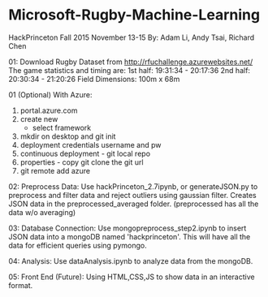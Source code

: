 # Microsoft-Rugby-Machine-Learning
HackPrinceton Fall 2015 November 13-15
By: Adam Li, Andy Tsai, Richard Chen

01: Download Rugby Dataset from http://rfuchallenge.azurewebsites.net/
The game statistics and timing are:
	1st half: 19:31:34 - 20:17:36
	2nd half: 20:30:34 - 21:20:26
	Field Dimensions: 100m x 68m

01 (Optional) With Azure:
1. portal.azure.com
2. create new 
	- select framework
3. mkdir on desktop and git init
4. deployment credentials username and pw 
5. continuous deployment - git local repo
6. properties - copy git clone the git url
7. git remote add azure <gitcloneurl>

02: Preprocess Data:
Use hackPrinceton_2.7ipynb, or generateJSON.py to preprocess and filter data and reject outliers using gaussian filter. Creates JSON data in the preprocessed_averaged folder. (preprocessed has all the data w/o averaging)

03: Database Connection:
Use mongopreprocess_step2.ipynb to insert JSON data into a mongoDB named 'hackprinceton'. This will have all the data for efficient queries using pymongo.

04: Analysis:
Use dataAnalysis.ipynb to analyze data from the mongoDB. 

05: Front End (Future):
Using HTML,CSS,JS to show data in an interactive format.

